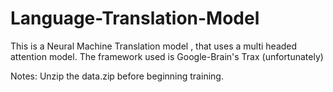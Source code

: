 # Language-Translation-Model

This is a Neural Machine Translation model , that uses a multi headed attention model. 
The framework used is Google-Brain's Trax (unfortunately)

Notes:
Unzip the data.zip before beginning training.
